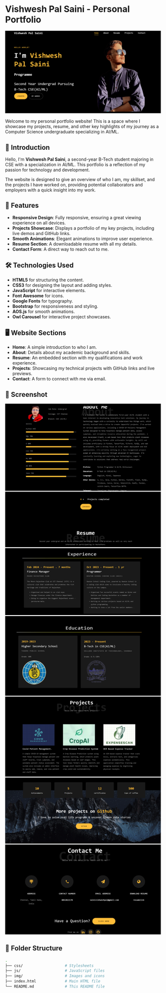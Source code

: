 # Vishwesh Pal Saini - Personal Portfolio

![Portfolio Screenshot](images/ss.png)

Welcome to my personal portfolio website! This is a space where I showcase my projects, resume, and other key highlights of my journey as a Computer Science undergraduate specializing in AI/ML.

## 🌟 Introduction
Hello, I'm **Vishwesh Pal Saini**, a second-year B-Tech student majoring in CSE with a specialization in AI/ML. This portfolio is a reflection of my passion for technology and development.

The website is designed to give an overview of who I am, my skillset, and the projects I have worked on, providing potential collaborators and employers with a quick insight into my work.

## 🚀 Features
- **Responsive Design**: Fully responsive, ensuring a great viewing experience on all devices.
- **Projects Showcase**: Displays a portfolio of my key projects, including live demos and GitHub links.
- **Smooth Animations**: Elegant animations to improve user experience.
- **Resume Section**: A downloadable resume with all my details.
- **Contact Form**: A direct way to reach out to me.

## 🛠️ Technologies Used
- **HTML5** for structuring the content.
- **CSS3** for designing the layout and adding styles.
- **JavaScript** for interactive elements.
- **Font Awesome** for icons.
- **Google Fonts** for typography.
- **Bootstrap** for responsiveness and styling.
- **AOS.js** for smooth animations.
- **Owl Carousel** for interactive project showcases.

## 🖥️ Website Sections
- **Home**: A simple introduction to who I am.
- **About**: Details about my academic background and skills.
- **Resume**: An embedded section with my qualifications and work experience.
- **Projects**: Showcasing my technical projects with GitHub links and live previews.
- **Contact**: A form to connect with me via email.

## 📸 Screenshot
![Portfolio Screenshot](images/ss1.png)
![Portfolio Screenshot](images/ss2.png)
![Portfolio Screenshot](images/ss3.png)
![Portfolio Screenshot](images/ss4.png)
![Portfolio Screenshot](images/ss5.png)
![Portfolio Screenshot](images/ss6.png)
![Portfolio Screenshot](images/ss7.png)


## 📂 Folder Structure
```bash
.
├── css/                   # Stylesheets
├── js/                    # JavaScript files
├── img/                   # Images and icons
├── index.html             # Main HTML file
└── README.md              # This README file
